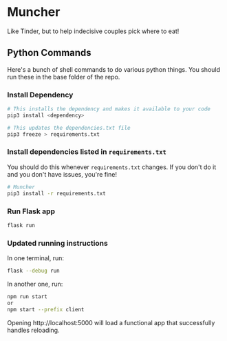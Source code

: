 # Muncher
Like Tinder, but to help indecisive couples pick where to eat!

## Python Commands
Here's a bunch of shell commands to do various python things. You should run these in the base folder of the repo.

### Install Dependency

```bash
# This installs the dependency and makes it available to your code
pip3 install <dependency>

# This updates the dependencies.txt file
pip3 freeze > requirements.txt
```

### Install dependencies listed in `requirements.txt`

You should do this whenever `requirements.txt` changes. If you don't do it and you don't have issues, you're fine!

```bash
# Muncher
pip3 install -r requirements.txt
```

### Run Flask app

```bash
flask run
```


### Updated running instructions

In one terminal, run:
```bash
flask --debug run
```

In another one, run:
```bash
npm run start
or
npm start --prefix client
```

Opening http://localhost:5000 will load a functional app that successfully handles reloading.